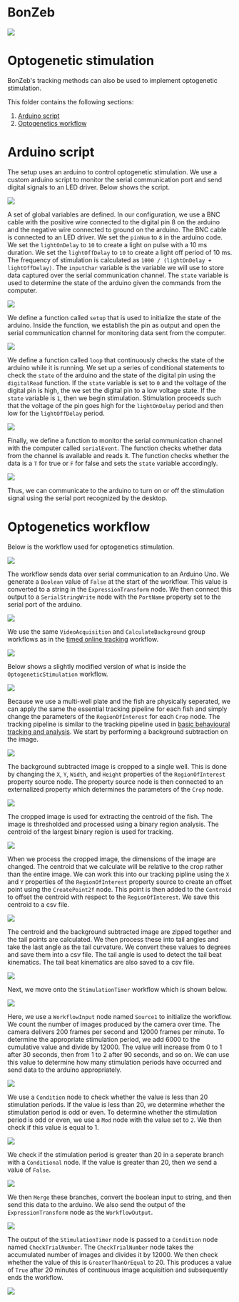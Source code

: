 # BonZeb
![](../../Resources/BonZeb_Logo_Man.png)

# Optogenetic stimulation
BonZeb's tracking methods can also be used to implement optogenetic stimulation.

This folder contains the following sections:
1. [Arduino script](#arduino-script)
2. [Optogenetics workflow](#optogenetics-workflow)

# Arduino script
The setup uses an arduino to control optogenetic stimulation.
We use a custom arduino script to monitor the serial communication port and send digital signals to an LED driver.
Below shows the script.

![](images/arduino-1.png)

A set of global variables are defined.
In our configuration, we use a BNC cable with the positive wire connected to the digital pin 8 on the arduino and the negative wire connected to ground on the arduino.
The BNC cable is connected to an LED driver.
We set the `pinNum` to `8` in the arduino code.
We set the `lightOnDelay` to `10` to create a light on pulse with a 10 ms duration.
We set the `lightOffDelay` to `10` to create a light off period of 10 ms.
The frequency of stimulation is calculated as `1000 / (lightOnDelay + lightOffDelay)`.
The `inputChar` variable is the variable we will use to store data captured over the serial communication channel.
The `state` variable is used to determine the state of the arduino given the commands from the computer.

![](images/arduino-2.png)

We define a function called `setup` that is used to initialize the state of the arduino.
Inside the function, we establish the pin as output and open the serial communication channel for monitoring data sent from the computer.

![](images/arduino-3.png)

We define a function called `loop` that continuously checks the state of the arduino while it is running.
We set up a series of conditional statements to check the `state` of the arduino and the state of the digital pin using the `digitalRead` function.
If the `state` variable is set to `0` and the voltage of the digital pin is high, the we set the digital pin to a low voltage state.
If the `state` variable is `1`, then we begin stimulation.
Stimulation proceeds such that the voltage of the pin goes high for the `lightOnDelay` period and then low for the `lightOffDelay` period.

![](images/arduino-4.png)

Finally, we define a function to monitor the serial communication channel with the computer called `serialEvent`.
The function checks whether data from the channel is available and reads it.
The function checks whether the data is a `T` for true or `F` for false and sets the `state` variable accordingly.

![](images/arduino-5.png)

Thus, we can communicate to the arduino to turn on or off the stimulation signal using the serial port recognized by the desktop.

# Optogenetics workflow
Below is the workflow used for optogenetics stimulation.

![](images/optogenetics-1.png)

The workflow sends data over serial communication to an Arduino Uno.
We generate a `Boolean` value of `False` at the start of the workflow.
This value is converted to a string in the `ExpressionTransform` node.
We then connect this output to a `SerialStringWrite` node with the `PortName` property set to the serial port of the arduino.

![](images/optogenetics-2.png)

We use the same `VideoAcquisition` and `CalculateBackground` group workflows as in the [timed online tracking](<../Behavioural Tracking and Analysis#timed-online-tracking>) workflow.

![](images/optogenetics-3.png)

Below shows a slightly modified version of what is inside the `OptogeneticStimulation` workflow.

![](images/optogenetics-4.png)

Because we use a multi-well plate and the fish are physically seperated, we can apply the same the essential tracking pipeline for each fish and simply change the parameters of the `RegionOfInterest` for each `Crop` node.
The tracking pipeline is similar to the tracking pipeline used in [basic behavioural tracking and analysis](<../Behavioural Tracking and Analysis#basic-behavioural-tracking-and-analysis>).
We start by performing a background subtraction on the image.

![](images/optogenetics-5.png)

The background subtracted image is cropped to a single well.
This is done by changing the `X`, `Y`, `Width`, and `Height` properties of the `RegionOfInterest` property source node.
The property source node is then connected to an externalized property which determines the parameters of the `Crop` node.

![](images/optogenetics-6.png)

The cropped image is used for extracting the centroid of the fish.
The image is thresholded and processed using a binary region analysis.
The centroid of the largest binary region is used for tracking.

![](images/optogenetics-7.png)

When we process the cropped image, the dimensions of the image are changed.
The centroid that we calculate will be relative to the crop rather than the entire image.
We can work this into our tracking pipline using the `X` and `Y` properties of the `RegionOfInterest` property source to create an offset point using the `CreatePoint2f` node.
This point is then added to the `Centroid` to offset the centroid with respect to the `RegionOfInterest`.
We save this centroid to a csv file.

![](images/optogenetics-8.png)

The centroid and the background subtracted image are zipped together and the tail points are calculated.
We then process these into tail angles and take the last angle as the tail curvature.
We convert these values to degrees and save them into a csv file.
The tail angle is used to detect the tail beat kinematics.
The tail beat kinematics are also saved to a csv file.

![](images/optogenetics-9.png)

Next, we move onto the `StimulationTimer` workflow which is shown below.

![](images/optogenetics-10.png)

Here, we use a `WorkflowInput` node named `Source1` to initialize the workflow.
We count the number of images produced by the camera over time.
The camera delivers 200 frames per second and 12000 frames per minute.
To determine the appropriate stimulation period, we add 6000 to the cumulative value and divide by 12000.
The value will increase from 0 to 1 after 30 seconds, then from 1 to 2 after 90 seconds, and so on.
We can use this value to determine how many stimulation periods have occurred and send data to the arduino appropriately.

![](images/optogenetics-11.png)

We use a `Condition` node to check whether the value is less than 20 stimulation periods.
If the value is less than 20, we determine whether the stimulation period is odd or even.
To determine whether the stimulation period is odd or even, we use a `Mod` node with the value set to `2`.
We then check if this value is equal to 1.

![](images/optogenetics-12.png)

We check if the stimulation period is greater than 20 in a seperate branch with a `Conditional` node.
If the value is greater than 20, then we send a value of `False`.

![](images/optogenetics-13.png)

We then `Merge` these branches, convert the boolean input to string, and then send this data to the arduino.
We also send the output of the `ExpressionTransform` node as the `WorkflowOutput`.

![](images/optogenetics-14.png)

The output of the `StimulationTimer` node is passed to a `Condition` node named `CheckTrialNumber`.
The `CheckTrialNumber` node takes the accumulated number of images and divides it by 12000.
We then check whether the value of this is `GreaterThanOrEqual` to 20.
This produces a value of `True` after 20 minutes of continuous image acquisition and subsequently ends the workflow.

![](images/optogenetics-15.png)
